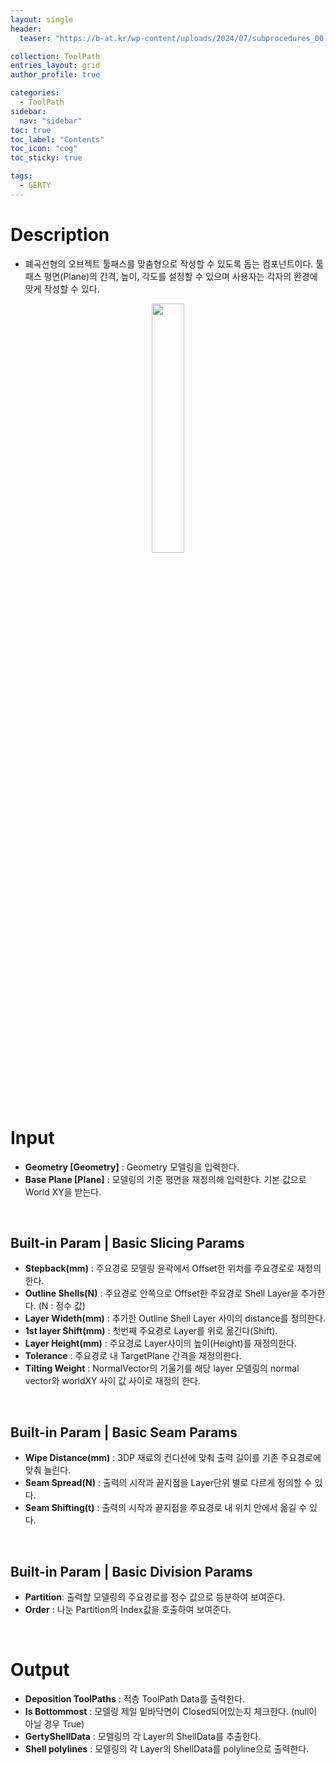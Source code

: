 ```yaml
---
layout: single
header:
  teaser: "https://b-at.kr/wp-content/uploads/2024/07/subprocedures_00.png"

collection: ToolPath
entries_layout: grid
author_profile: true

categories:
  - ToolPath
sidebar:
  nav: "sidebar"
toc: true
toc_label: "Contents"
toc_icon: "cog"
toc_sticky: true

tags: 
  - GERTY
---
```

# Description

* 폐곡선형의 오브젝트 툴패스를 맞춤형으로 작성할 수 있도록 돕는 컴포넌트이다.
툴 패스 평면(Plane)의 간격, 높이, 각도를 설정할 수 있으며 사용자는 각자의 환경에 맞게 작성할 수 있다.

<p align="center">  <img src="https://b-at.kr/wp-content/uploads/2024/07/subprocedures_00.png" align="center" width="32%"></p>

<br>

# Input

* **Geometry [Geometry]** : Geometry 모델링을 입력한다.
* **Base Plane [Plane]** : 모델링의 기준 평면을 재정의해 입력한다. 기본 값으로 World XY을 받는다.

<br>

## Built-in Param | Basic Slicing Params

* **Stepback(mm)** : 주요경로 모델링 윤곽에서 Offset한 위치를 주요경로로 재정의한다.
* **Outline Shells(N)** : 주요경로 안쪽으로 Offset한 주요경로 Shell Layer을 추가한다. (N : 정수 값)
* **Layer Wideth(mm)** : 추가한 Outline Shell Layer 사이의 distance를 정의한다.
* **1st layer Shift(mm)** : 첫번째 주요경로 Layer를 위로 옮긴다(Shift).
* **Layer Height(mm)** : 주요경로 Layer사이의 높이(Height)를 재정의한다.
* **Tolerance** : 주요경로 내 TargetPlane 간격을 재정의한다.
* **Tilting Weight** : NormalVector의 기울기를 해당 layer 모델링의 normal vector와 worldXY 사이 값 사이로 재정의 한다.

<br>

## Built-in Param | Basic Seam Params

* **Wipe Distance(mm)** : 3DP 재료의 컨디션에 맞춰 출력 길이를 기존 주요경로에 맞춰 늘린다.
* **Seam Spread(N)** : 출력의 시작과 끝지점을 Layer단위 별로 다르게 정의할 수 있다.
* **Seam Shifting(t)** : 출력의 시작과 끝지점을 주요경로 내 위치 안에서 옮길 수 있다.

<br>

## Built-in Param | Basic Division Params

* **Partition**: 출력할 모델링의 주요경로를 정수 값으로 등분하여 보여준다.
* **Order** : 나눈 Partition의 Index값을 호출하여 보여준다.

<br>

# Output

* **Deposition ToolPaths** : 적층 ToolPath Data를 출력한다.
* **Is Bottommost** : 모델링 제일 밑바닥면이 Closed되어있는지 체크한다. (null이 아닐 경우 True)
* **GertyShellData** : 모델링의 각 Layer의 ShellData를 추출한다.
* **Shell polylines** : 모델링의 각 Layer의 ShellData를 polyline으로 출력한다.